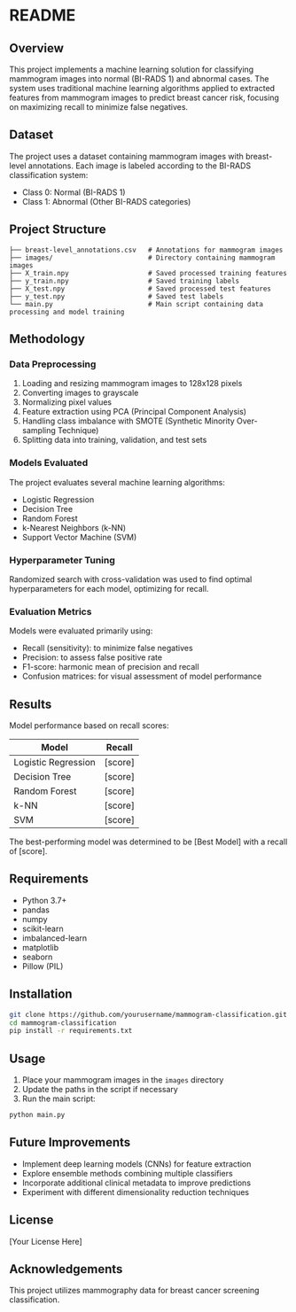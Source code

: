 # README

## Overview
This project implements a machine learning solution for classifying mammogram images into normal (BI-RADS 1) and abnormal cases. The system uses traditional machine learning algorithms applied to extracted features from mammogram images to predict breast cancer risk, focusing on maximizing recall to minimize false negatives.

## Dataset
The project uses a dataset containing mammogram images with breast-level annotations. Each image is labeled according to the BI-RADS classification system:
- Class 0: Normal (BI-RADS 1)
- Class 1: Abnormal (Other BI-RADS categories)

## Project Structure
```
├── breast-level_annotations.csv   # Annotations for mammogram images
├── images/                        # Directory containing mammogram images
├── X_train.npy                    # Saved processed training features
├── y_train.npy                    # Saved training labels
├── X_test.npy                     # Saved processed test features
├── y_test.npy                     # Saved test labels
└── main.py                        # Main script containing data processing and model training
```

## Methodology

### Data Preprocessing
1. Loading and resizing mammogram images to 128x128 pixels
2. Converting images to grayscale
3. Normalizing pixel values
4. Feature extraction using PCA (Principal Component Analysis)
5. Handling class imbalance with SMOTE (Synthetic Minority Over-sampling Technique)
6. Splitting data into training, validation, and test sets

### Models Evaluated
The project evaluates several machine learning algorithms:
- Logistic Regression
- Decision Tree
- Random Forest
- k-Nearest Neighbors (k-NN)
- Support Vector Machine (SVM)

### Hyperparameter Tuning
Randomized search with cross-validation was used to find optimal hyperparameters for each model, optimizing for recall.

### Evaluation Metrics
Models were evaluated primarily using:
- Recall (sensitivity): to minimize false negatives
- Precision: to assess false positive rate
- F1-score: harmonic mean of precision and recall
- Confusion matrices: for visual assessment of model performance

## Results
Model performance based on recall scores:

| Model | Recall |
|-------|--------|
| Logistic Regression | [score] |
| Decision Tree | [score] |
| Random Forest | [score] |
| k-NN | [score] |
| SVM | [score] |

The best-performing model was determined to be [Best Model] with a recall of [score].

## Requirements
- Python 3.7+
- pandas
- numpy
- scikit-learn
- imbalanced-learn
- matplotlib
- seaborn
- Pillow (PIL)

## Installation
```bash
git clone https://github.com/yourusername/mammogram-classification.git
cd mammogram-classification
pip install -r requirements.txt
```

## Usage
1. Place your mammogram images in the `images` directory
2. Update the paths in the script if necessary
3. Run the main script:
```bash
python main.py
```

## Future Improvements
- Implement deep learning models (CNNs) for feature extraction
- Explore ensemble methods combining multiple classifiers
- Incorporate additional clinical metadata to improve predictions
- Experiment with different dimensionality reduction techniques

## License
[Your License Here]

## Acknowledgements
This project utilizes mammography data for breast cancer screening classification.
